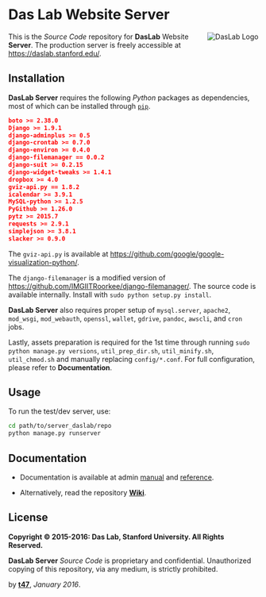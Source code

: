 # Das Lab Website Server

<img src="https://daslab.stanford.edu/site_media/images/logo_das.jpg" alt="DasLab Logo" align="right">

This is the _Source Code_ repository for **DasLab** Website **Server**. The production server is freely accessible at https://daslab.stanford.edu/.

## Installation

**DasLab Server** requires the following *Python* packages as dependencies, most of which can be installed through [`pip`](https://pip.pypa.io/).

```json
boto >= 2.38.0
Django >= 1.9.1
django-adminplus >= 0.5
django-crontab >= 0.7.0
django-environ >= 0.4.0
django-filemanager == 0.0.2
django-suit >= 0.2.15
django-widget-tweaks >= 1.4.1
dropbox >= 4.0
gviz-api.py == 1.8.2
icalendar >= 3.9.1
MySQL-python >= 1.2.5
PyGithub >= 1.26.0
pytz >= 2015.7
requests >= 2.9.1
simplejson >= 3.8.1
slacker >= 0.9.0
```

The `gviz-api.py` is available at https://github.com/google/google-visualization-python/.

The `django-filemanager` is a modified version of https://github.com/IMGIITRoorkee/django-filemanager/. The source code is available internally. Install with `sudo python setup.py install`.

**DasLab Server** also requires proper setup of `mysql.server`, `apache2`, `mod_wsgi`, `mod_webauth`, `openssl`, `wallet`, `gdrive`, `pandoc`, `awscli`, and `cron` jobs.

Lastly, assets preparation is required for the 1st time through running `sudo python manage.py versions`, `util_prep_dir.sh`, `util_minify.sh`, `util_chmod.sh` and manually replacing `config/*.conf`. For full configuration, please refer to **Documentation**.


## Usage

To run the test/dev server, use:

```bash
cd path/to/server_daslab/repo
python manage.py runserver
```

## Documentation

- Documentation is available at admin [manual](https://daslab.stanford.edu/admin/man/) and [reference](https://daslab.stanford.edu/admin/ref/).

- Alternatively, read the repository [**Wiki**](wiki/).

## License

**Copyright &copy; 2015-2016: Das Lab, Stanford University. All Rights Reserved.**

**DasLab Server** _Source Code_ is proprietary and confidential. Unauthorized copying of this repository, via any medium, is strictly prohibited.


by [**t47**](http://t47.io/), *January 2016*.

